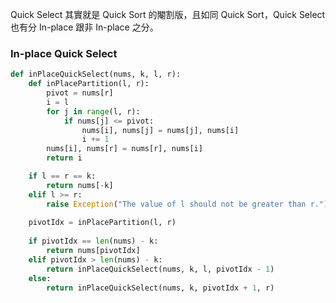 Quick Select 其實就是 Quick Sort 的閹割版，且如同 Quick Sort，Quick Select 也有分 In-place 跟非 In-place 之分。

### In-place Quick Select

```Python
def inPlaceQuickSelect(nums, k, l, r):
    def inPlacePartition(l, r):
        pivot = nums[r]
        i = l
        for j in range(l, r):
            if nums[j] <= pivot:
                nums[i], nums[j] = nums[j], nums[i]
                i += 1
        nums[i], nums[r] = nums[r], nums[i]
        return i

    if l == r == k:
        return nums[-k]
    elif l >= r:
        raise Exception("The value of l should not be greater than r.")
    
    pivotIdx = inPlacePartition(l, r)
    
    if pivotIdx == len(nums) - k:
        return nums[pivotIdx]
    elif pivotIdx > len(nums) - k:
        return inPlaceQuickSelect(nums, k, l, pivotIdx - 1)
    else:
        return inPlaceQuickSelect(nums, k, pivotIdx + 1, r)
```
